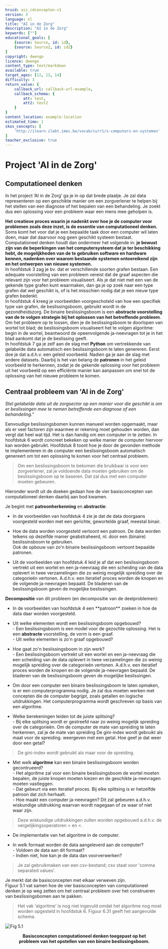 ```yaml
---
hruid: aiz_cdconcepten-v1
version: 3
language: nl
title: "AI in de Zorg"
description: "AI in de Zorg"
keywords: [""]
educational_goals: [
    {source: Source, id: id}, 
    {source: Source2, id: id2}
]
copyright: dwengo
licence: dwengo
content_type: text/markdown
available: true
target_ages: [12, 13, 14]
difficulty: 3
return_value: {
    callback_url: callback-url-example,
    callback_schema: {
        att: test,
        att2: test2
    }
}
content_location: example-location
estimated_time: 1
skos_concepts: [
    'http://ilearn.ilabt.imec.be/vocab/curr1/s-computers-en-systemen'
]
teacher_exclusive: true
---
```


# Project 'AI in de Zorg' 
## Computationeel denken

In het project ‘AI in de Zorg’ ga je in op dat brede plaatje. Je zal data representeren op een geschikte manier om een zorgverlener te helpen bij het stellen van een diagnose of het bepalen van een behandeling. Je zoekt dus een oplossing voor een probleem waar een mens mee geholpen is. 

**Het creatieve proces waarin je nadenkt over hoe je de computer voor problemen zoals deze inzet, is de essentie van computationeel denken.**<br> 
Soms komt het voor dat je een bepaalde taak door een computer wil laten doen, maar dat daarvoor nog geen geschikt systeem bestaat. Computationeel denken houdt dan ondermeer het volgende in: **je bewust zijn van de beperkingen van het computersysteem dat je ter beschikking hebt, de mogelijkheden van de te gebruiken software en hardware kennen, nadenken over waarom bestaande systemen ontoereikend zijn en het ontwerpen van nieuwe systemen.**<br> 
In hoofdstuk 3 zag je bv. dat er verschillende soorten grafen bestaan. Een adequate voorstelling van een probleem vereist dat de graaf aspecten die relevant zijn voor het probleem visualiseert. Als je dat niet met een van de gekende type grafen kunt waarmaken, dan ga je op zoek naar een type grafen dat wel geschikt is, of is het misschien nodig dat je een nieuw type grafen bedenkt.<br> 
In hoofdstuk 4 kreeg je voorbeelden voorgeschoteld van hoe een specifiek type van grafen, de beslissingsboom, gebruikt wordt in de gezondheidszorg. De binaire beslissingsboom is een **abstracte voorstelling van de te volgen strategie bij het oplossen van het betreffende probleem**. Om het probleem op te lossen, dien je de beslissingsboom te doorlopen van wortel tot blad; de beslissingsboom visualiseert het te volgen algoritme: begin in de wortel, beantwoord de opeenvolgende ja-neevragen tot je in het blad aankomt dat je de beslissing geeft.<br> 
In hoofdstuk 7 ga je zelf aan de slag met **Python** om vertrekkende van gelabelde data automatisch een beslissingsboom te laten genereren. Eerst doe je dat a.d.h.v. een geleid voorbeeld. Nadien ga je aan de slag met andere datasets. Daarbij is het van belang de **patronen** in het geleid voorbeeld te herkennen, zodat je de gekende oplossing voor het probleem uit het voorbeeld op een efficiënte manier kan aanpassen om snel tot de oplossing van het nieuwe probleem te komen. 

## Centraal probleem van 'AI in de Zorg' 

*Stel gelabelde data uit de zorgsector op een manier voor die geschikt is om er beslissingen mee te nemen betreffende een diagnose of een behandeling."* 

Eenvoudige beslissingsbomen kunnen manueel worden opgemaakt, maar als er veel factoren zijn waarmee er rekening moet gehouden worden, dan vergt dat heel wat tijd. Het is dan handig om een computer in te zetten. In hoofdstuk 6 wordt concreet bekeken op welke manier de computer hiervoor kan worden gebruikt. Hoofdstuk 8 toont hoe je door de gevonden methode te implementeren in de computer een beslissingsboom automatisch genereert om tot een oplossing te komen voor het centraal probleem. 

> Om een beslissingsboom te bekomen die bruikbaar is voor een zorgverlener, zal je voldoende data moeten gebruiken om de beslissingsboom op te baseren. Dat zal dus met een computer moeten gebeuren. 

Hieronder wordt uit de doeken gedaan hoe de vier basisconcepten van computationeel denken daarbij aan bod kwamen. 

Je begint met **patroonherkenning** en **abstractie**: 

<ul><li>In de voorbeelden van hoofdstuk 4 zie je dat de data doorgaans voorgesteld worden met een gerichte, gewortelde graaf, meestal binair.</li></ul> 
<ul><li>Hoe de data worden voorgesteld vertoont een patroon. De data worden telkens op dezelfde manier geabstraheerd, nl. door een (binaire) beslissinsboom te gebruiken.<br>Ook de opbouw van zo'n binaire beslissingsboom vertoont bepaalde patronen.</li></ul> 
<ul><li>Uit de voorbeelden van hoofdstuk 4 leid je af dat een beslissingsboom vertrekt uit een wortel en een ja-neevraag die een scheiding van de data oplevert in twee verzamelingen die zo weinig mogelijk spreiding over de categorieën vertonen. A.d.h.v. een iteratief proces worden de knopen en de volgende ja-neevragen bepaald. De bladeren van de beslissingsboom geven de mogelijke beslissingen.</li></ul> 

**Decompositie** van dit probleem (en decompositie van de deelproblemen): 

<ul><li>In de voorbeelden van hoofdstuk 4 een **patroon** zoeken in hoe de data daar worden voorgesteld.</li></ul> 
<ul><li>Uit welke elementen wordt een beslissingsboom opgebouwd?<br>- Een beslissingsboom is een model voor de gezochte oplossing. Het is een <strong>abstracte</strong> voorstelling, de vorm is een graaf.<br>- Uit welke elementen is zo'n graaf opgebouwd?</li></ul> 
<ul><li>Hoe gaat zo'n beslissingsboom in zijn werk?<br>- Een beslissingsboom vertrekt uit een wortel en een ja-neevraag die een scheiding van de data oplevert in twee verzamelingen die zo weinig mogelijk spreiding over de categorieën vertonen. A.d.h.v. een iteratief proces worden de knopen en de volgende ja-neevragen bepaald. De bladeren van de beslissingsboom geven de mogelijke beslissingen.</li></ul> 
<ul><li>Om door een computer een binaire beslissingsboom te laten opmaken, is er een computerprogramma nodig. Je zal dus moeten werken met concepten die de computer begrijpt, zoals getallen en logische uitdrukkingen. Het computerprogramma wordt geschreven op basis van een algoritme.</li></ul> 
<ul><li>Welke berekeningen leiden tot de juiste splitsing?<br>- Bij elke splitsing wordt er gestreefd naar zo weinig mogelijk spreiding over de categorieën. Om de computer de mate van spreiding te laten herkennen, zal je de mate van spreiding De gini-index wordt gebruikt als maat voor de spreiding. weergeven met een getal. Hoe geef je dat weer door een getal?</li></ul> 

> De gini-index wordt gebruikt als maar voor de spreiding. 

<ul><li>Met welk <strong>algoritme</strong> kan een binaire beslissingsboom worden gecontrueerd?<br>- Het algoritme zal voor een binaire beslissingsboom de wortel moeten bepalen, de juiste knopen moeten kiezen en de geschikte ja-neevragen moeten vastleggen.<br>- Dat gebeurt via een iteratief proces. Bij elke splitsing is er hetzelfde patroon dat zich herhaalt.<br>- Hoe maakt een computer ja-neevragen? Dit zal gebeuren a.d.h.v. wiskundige uitdrukking waarvan wordt nagegaan of ze waar of niet waar zijn.</li></ul> 

> Deze wiskundige uitdrukkingen zullen worden opgebouwd a.d.h.v. de vergelijkingsoperatoren > en <. 

<ul><li>De implementatie van het algoritme in de computer.</li></ul> 
<ul><li>In welk formaat worden de data aangeleverd aan de computer?<br>- Voldoen de data aan dit formaat?<br>- Indien niet, hoe kan je de data dan voorverwerken?</li></ul> 

> Je zal gebruikmaken van een csv-bestand; csv staat voor 'comma separated values'. 

Je merkt dat de basisconcepten met elkaar verweven zijn.<br>
Figuur 5.1 vat samen hoe de vier basisconcepten van computationeel denken je op weg zetten om het centraal probleem over het construeren van beslissingsbomen aan te pakken. 

> Het vak ‘algoritme’ is nog niet ingevuld omdat het algoritme nog moet worden opgesteld in hoofdstuk 6. Figuur 6.31 geeft het aangevulde schema. 

![](embed/placeholder.png "Fig 5.1")
<figure>
    <figcaption align = "center"><b>Basisconcepten computationeel denken toegepast op het probleem van het opstellen van een binaire beslissingsboom.</b></figcaption>
</figure>
